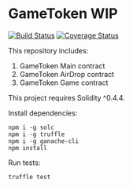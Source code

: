 # GameToken WIP
[![Build Status](https://img.shields.io/travis/AfterShockGames/CustomToken.svg?branch=master&style=flat-square)](https://travis-ci.org/AfterShockGames/CustomToken)
[![Coverage Status](https://img.shields.io/coveralls/github/AfterShockGames/CustomToken/master.svg?style=flat-square)](https://coveralls.io/github/AfterShockGames/CustomToken?branch=master)

This repository includes:

1. GameToken Main contract
2. GameToken AirDrop contract
3. GameToken Game contract

This project requires Solidity ^0.4.4.

Install dependencies:

    npm i -g solc
    npm i -g truffle
    npm i -g ganache-cli
    npm install

Run tests:

    truffle test
